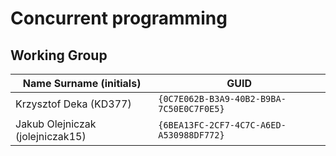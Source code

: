 # Concurrent programming

## Working Group

| Name Surname (initials)	   | GUID                                     |
| -------------------------------- | ---------------------------------------- |
| Krzysztof Deka (KD377)           | `{0C7E062B-B3A9-40B2-B9BA-7C50E0C7F0E5}` |
| Jakub Olejniczak (jolejniczak15) | `{6BEA13FC-2CF7-4C7C-A6ED-A530988DF772}` |

